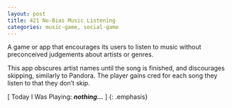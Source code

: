 ```yaml
---
layout: post
title: 421 No-Bias Music Listening
categories: music-game, social-game
---
```

A game or app that encourages its users to listen to music without preconceived judgements about artists or genres.

This app obscures artist names until the song is finished, and discourages skipping, similarly to Pandora.  The player gains cred for each song they listen to that they don’t skip.

[ Today I Was Playing: ***nothing...*** ]
{: .emphasis}